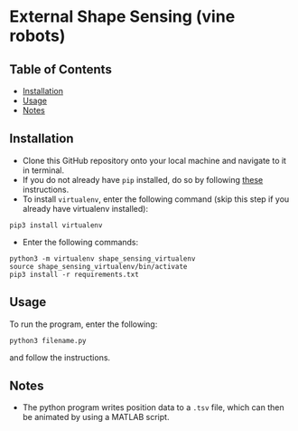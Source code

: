 # External Shape Sensing (vine robots)



## Table of Contents

- [Installation](#installation)
- [Usage](#usage)
- [Notes](#notes)

## Installation

 - Clone this GitHub repository onto your local machine and navigate to it in terminal.
 - If you do not already have `pip` installed, do so by following [these](https://www.geeksforgeeks.org/how-to-install-pip-in-macos/) instructions.
 - To install `virtualenv`, enter the following command (skip this step if you already have virtualenv installed):

 ```
pip3 install virtualenv
```

 - Enter the following commands:

 ```
 python3 -m virtualenv shape_sensing_virtualenv
 source shape_sensing_virtualenv/bin/activate
 pip3 install -r requirements.txt
 ```

## Usage

To run the program, enter the following:
```
python3 filename.py
```
and follow the instructions.


## Notes
 - The python program writes position data to a `.tsv` file, which can then be animated by using a MATLAB script.
